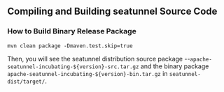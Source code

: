 ## Compiling and Building seatunnel Source Code


### How to Build Binary Release Package


```
mvn clean package -Dmaven.test.skip=true
```
Then, you will see the seatunnel distribution source package --`apache-seatunnel-incubating-${version}-src.tar.gz` and the binary package `apache-seatunnel-incubating-${version}-bin.tar.gz` in `seatunnel-dist/target/`.